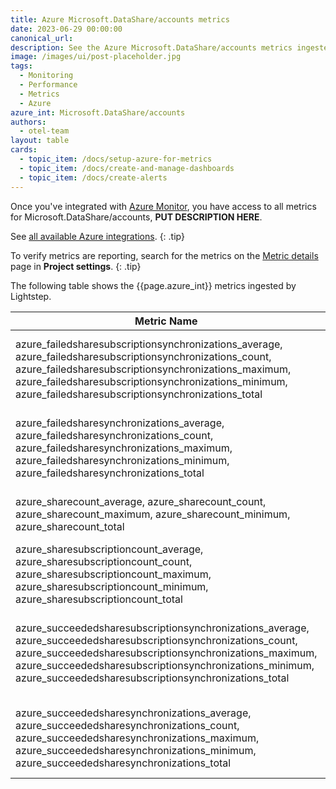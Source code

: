 ```yaml
---
title: Azure Microsoft.DataShare/accounts metrics
date: 2023-06-29 00:00:00
canonical_url:
description: See the Azure Microsoft.DataShare/accounts metrics ingested by Lightstep Observability
image: /images/ui/post-placeholder.jpg
tags:
  - Monitoring
  - Performance
  - Metrics
  - Azure
azure_int: Microsoft.DataShare/accounts
authors:
  - otel-team
layout: table
cards:
  - topic_item: /docs/setup-azure-for-metrics
  - topic_item: /docs/create-and-manage-dashboards
  - topic_item: /docs/create-alerts
---
```

Once you've integrated with [Azure Monitor](/docs/setup-azure-for-metrics), you have access to all metrics for Microsoft.DataShare/accounts, **PUT DESCRIPTION HERE**. 

See [all available Azure integrations](/docs/azure-metrics).
{: .tip}

To verify metrics are reporting, search for the metrics on the [Metric details](/docs/manage-metric-details) page in **Project settings**.
{: .tip}

The following table shows the {{page.azure_int}} metrics ingested by Lightstep.
<table class="table-aws">
<colgroup><col span="1" style="width: 35%;" /><col span="1" style="width: 15%;" /><col span="1" style="width: 35%;" /></colgroup>
  <thead>
    <th>Metric Name</th>
    <th>Unit</th>
    <th>Description</th>
  </thead>
  <tr>
    <td>azure_failedsharesubscriptionsynchronizations_average, azure_failedsharesubscriptionsynchronizations_count, azure_failedsharesubscriptionsynchronizations_maximum, azure_failedsharesubscriptionsynchronizations_minimum, azure_failedsharesubscriptionsynchronizations_total</td>
    <td>Count</td>
    <td>Number of received share failed snapshots in the account</td>
  </tr>
  <tr>
    <td>azure_failedsharesynchronizations_average, azure_failedsharesynchronizations_count, azure_failedsharesynchronizations_maximum, azure_failedsharesynchronizations_minimum, azure_failedsharesynchronizations_total</td>
    <td>Count</td>
    <td>Number of sent share failed snapshots in the account</td>
  </tr>
  <tr>
    <td>azure_sharecount_average, azure_sharecount_count, azure_sharecount_maximum, azure_sharecount_minimum, azure_sharecount_total</td>
    <td>Count</td>
    <td>Number of sent shares in the account</td>
  </tr>
  <tr>
    <td>azure_sharesubscriptioncount_average, azure_sharesubscriptioncount_count, azure_sharesubscriptioncount_maximum, azure_sharesubscriptioncount_minimum, azure_sharesubscriptioncount_total</td>
    <td>Count</td>
    <td>Number of received shares in the account</td>
  </tr>
  <tr>
    <td>azure_succeededsharesubscriptionsynchronizations_average, azure_succeededsharesubscriptionsynchronizations_count, azure_succeededsharesubscriptionsynchronizations_maximum, azure_succeededsharesubscriptionsynchronizations_minimum, azure_succeededsharesubscriptionsynchronizations_total</td>
    <td>Count</td>
    <td>Number of received share succeeded snapshots in the account</td>
  </tr>
  <tr>
    <td>azure_succeededsharesynchronizations_average, azure_succeededsharesynchronizations_count, azure_succeededsharesynchronizations_maximum, azure_succeededsharesynchronizations_minimum, azure_succeededsharesynchronizations_total</td>
    <td>Count</td>
    <td>Number of sent share succeeded snapshots in the account</td>
  </tr>
</table>
